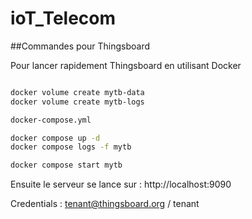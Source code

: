 # ioT_Telecom


##Commandes pour Thingsboard

Pour lancer rapidement Thingsboard en utilisant Docker

```sh

docker volume create mytb-data
docker volume create mytb-logs

docker-compose.yml

docker compose up -d
docker compose logs -f mytb

docker compose start mytb

```
Ensuite le serveur se lance sur : http://localhost:9090

Credentials : tenant@thingsboard.org / tenant

